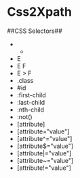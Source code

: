 Css2Xpath
=========

##CSS Selectors##
 * *
 * E
 * E F
 * E > F
 * .class
 * #id
 * :first-child
 * :last-child
 * :nth-child
 * :not()
 * [attribute]
 * [attribute="value"]
 * [attribute^="value"]
 * [attribute$="value"]
 * [attribute|="value"]
 * [attribute~="value"]
 * [attribute!="value"]
